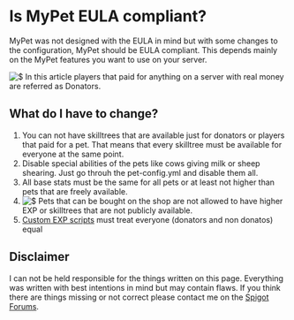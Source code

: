 # Is MyPet EULA compliant?

MyPet was not designed with the EULA in mind but with some changes to the configuration, MyPet should be EULA compliant. This depends mainly on the MyPet features you want to use on your server.

![$](https://github.com/xXKeyleXx/MyPet-Wiki/tree/07680434e1278c970819d5e9518888598106688b/wiki/images/exclaim.gif) In this article players that paid for anything on a server with real money are referred as Donators.

## What do I have to change?

1. You can not have skilltrees that are available just for donators or players that paid for a pet. That means that every skilltree must be available for everyone at the same point.
2. Disable special abilities of the pets like cows giving milk or sheep shearing. Just go throuh the pet-config.yml and disable them all.
3. All base stats must be the same for all pets or at least not higher than pets that are freely available.
4. ![$](https://github.com/xXKeyleXx/MyPet-Wiki/tree/07680434e1278c970819d5e9518888598106688b/wiki/images/premium.gif) Pets that can be bought on the shop are not allowed to have higher EXP or skilltrees that are not publicly available.
5. [Custom EXP scripts](https://wiki.mypet-plugin.de/experience) must treat everyone \(donators and non donatos\) equal

## Disclaimer

I can not be held responsible for the things written on this page. Everything was written with best intentions in mind but may contain flaws. If you think there are things missing or not correct please contact me on the [Spigot Forums](https://www.spigotmc.org/conversations/add?to=Keyle&title=EULA).

